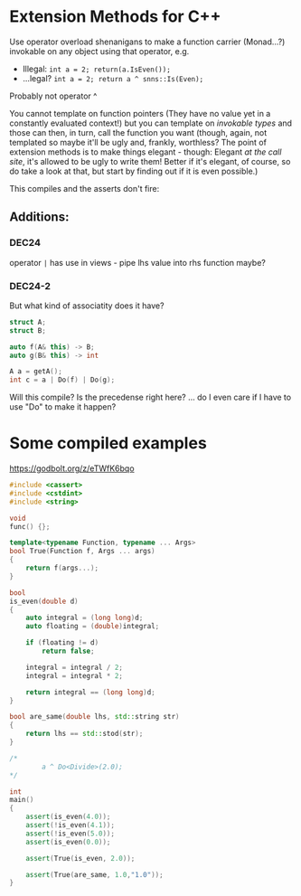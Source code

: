 # Extension Methods for C++

Use operator overload shenanigans to make a function carrier (Monad...?) invokable on any object using that operator, e.g.

- Illegal: `int a = 2; return(a.IsEven());`
- ...legal? `int a = 2; return a ^ snns::Is(Even);`

Probably not operator ^

You cannot template on function pointers (They have no value yet in a constantly evaluated context!) but you can template on *invokable types* and those can then, in turn, call the function you want (though, again, not templated so maybe it'll be ugly and, frankly, worthless? The point of extension methods is to make things elegant - though: Elegant *at the call site*, it's allowed to be ugly to write them! Better if it's elegant, of course, so do take a look at that, but start by finding out if it is even possible.)

This compiles and the asserts don't fire:

## Additions:

### DEC24

operator `|` has use in views - pipe lhs value into rhs function maybe?

### DEC24-2

But what kind of associatity does it have?



```c++
struct A;
struct B;

auto f(A& this) -> B;
auto g(B& this) -> int

A a = getA();
int c = a | Do(f) | Do(g);
```

Will this compile? Is the precedense right here? ... do I even care if I have to use "Do" to make it happen?


# Some compiled examples

https://godbolt.org/z/eTWfK6bqo

```c++
#include <cassert>
#include <cstdint>
#include <string>

void
func() {};

template<typename Function, typename ... Args>
bool True(Function f, Args ... args)
{
    return f(args...);
}

bool
is_even(double d)
{
    auto integral = (long long)d;
    auto floating = (double)integral;

    if (floating != d)
        return false;

    integral = integral / 2;
    integral = integral * 2;

    return integral == (long long)d;
}

bool are_same(double lhs, std::string str)
{
    return lhs == std::stod(str);
}

/*
        a ^ Do<Divide>(2.0);
*/

int
main()
{
    assert(is_even(4.0));
    assert(!is_even(4.1));
    assert(!is_even(5.0));
    assert(is_even(0.0));

    assert(True(is_even, 2.0));

    assert(True(are_same, 1.0,"1.0"));
}
```